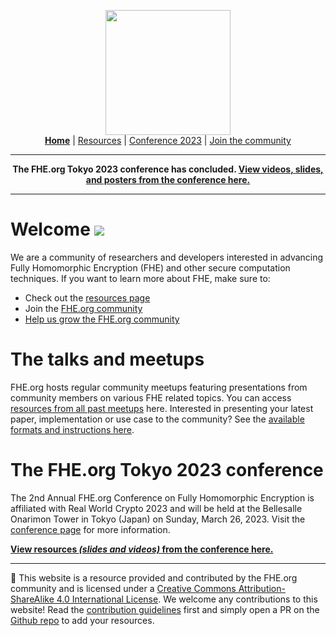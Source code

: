 <!-- Main header navigation -->
<p align="center">
  <img width="200" src="https://user-images.githubusercontent.com/5758427/180978488-db825482-5a58-4c7c-9589-c494a6f0be04.png"><br/>
  <a href="https://fhe-org.github.io"><b>Home</b></a> | <a href="https://fhe-org.github.io/resources">Resources</a> | <a href="https://fhe-org.github.io/conferences/conference-2023/home">Conference 2023</a> | <a href="https://fhe-org.github.io/community">Join the community</a>
</p>
<hr/>
<!-- /Main header navigation -->

<p align="center">
<b>The FHE.org Tokyo 2023 conference has concluded. <a href="https://fhe-org.github.io/conferences/conference-2023/resources">View videos, slides, and posters from the conference here.</a></b>
</p>
<hr/>

# Welcome [<img src="https://img.shields.io/badge/Edit%20this%20page%20on-Github-lightgrey?style=flat-square">](https://github.com/FHE-org/fhe-org.github.io)
  
We are a community of researchers and developers interested in advancing Fully Homomorphic Encryption (FHE) and other secure computation techniques.
If you want to learn more about FHE, make sure to:

- Check out the [resources page](https://fhe-org.github.io/resources)
- Join the [FHE.org community](https://fhe-org.github.io/community)
- [Help us grow the FHE.org community](https://fhe-org.github.io/volunteer)

# The talks and meetups
FHE.org hosts regular community meetups featuring presentations from community members on various FHE related topics. You can access [resources from all past meetups](https://fhe.org/meetups) here. Interested in presenting your latest paper, implementation or use case to the community? See the [available formats and instructions here](https://fhe.org/submit).

# The FHE.org Tokyo 2023 conference 
The 2nd Annual FHE.org Conference on Fully Homomorphic Encryption is affiliated with Real World Crypto 2023 and will be held at the Bellesalle Onarimon Tower in Tokyo (Japan) on Sunday, March 26, 2023. Visit the [conference page](https://fhe.org/conferences/conference-2023/home) for more information.

**[View resources *(slides and videos)* from the conference here.](https://fhe-org.github.io/conferences/conference-2023/resources)**

<!--- Footer --->
<hr/>
💙 This website is a resource provided and contributed by the FHE.org community and is licensed under a <a rel="license" href="http://creativecommons.org/licenses/by-sa/4.0/">Creative Commons Attribution-ShareAlike 4.0 International License</a>. We welcome any contributions to this website! Read the <a href="https://fhe-org.github.io/contrib">contribution guidelines</a> first and simply open a PR on the <a href="https://github.com/fhe-org/fhe-org">Github repo</a> to add your resources.
